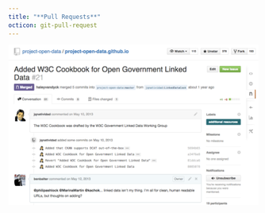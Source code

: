 ```yaml
---
title: "**Pull Requests**"
octicon: git-pull-request
---
```


![pull request](images/pull-request.png)
